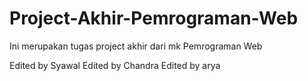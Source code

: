 # Project-Akhir-Pemrograman-Web
Ini merupakan tugas project akhir dari mk Pemrograman Web

Edited by Syawal
Edited by Chandra
Edited by arya